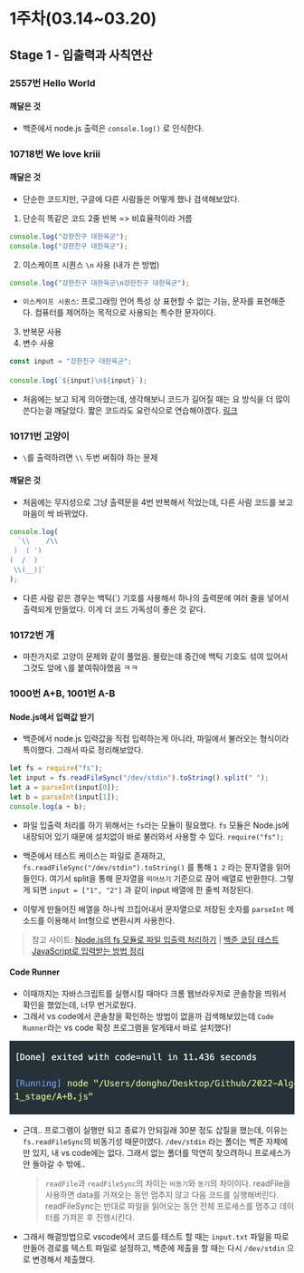 # 1주차(03.14~03.20)

## Stage 1 - 입출력과 사칙연산

### 2557번 Hello World

#### 깨달은 것

- 백준에서 node.js 출력은 `console.log()` 로 인식한다.

### 10718번 We love kriii

#### 깨달은 것

- 단순한 코드지만, 구글에 다른 사람들은 어떻게 했나 검색해보았다.

1. 단순히 똑같은 코드 2줄 반복 => 비효율적이라 거름

```js
console.log("강한친구 대한육군");
console.log("강한친구 대한육군");
```

2. 이스케이프 시퀀스 `\n` 사용 (내가 쓴 방법)

```js
console.log("강한친구 대한육군\n강한친구 대한육군");
```

- `이스케이프 시퀀스`: 프로그래밍 언어 특성 상 표현할 수 없는 기능, 문자를 표현해준다. 컴퓨터를 제어하는 목적으로 사용되는 특수한 문자이다.

3. 반복문 사용
4. 변수 사용

```js
const input = "강한친구 대한육군";

console.log(`${input}\n${input}`);
```

- 처음에는 보고 되게 의아했는데, 생각해보니 코드가 길어질 때는 요 방식을 더 많이 쓴다는걸 깨달았다. 짧은 코드라도 요런식으로 연습해야겠다. [링크](https://overcome-the-limits.tistory.com/entry/%EC%95%8C%EA%B3%A0%EB%A6%AC%EC%A6%98-%EB%B0%B1%EC%A4%80-10718-We-love-kriii-with-nodejs)

### 10171번 고양이

- `\`를 출력하려면 `\\` 두번 써줘야 하는 문제

#### 깨달은 것

- 처음에는 무지성으로 그냥 출력문을 4번 반복해서 적었는데, 다른 사람 코드를 보고 마음이 싹 바뀌었다.

```js
console.log(
  `\\    /\\
 )  ( ')
(  /  )
 \\(__)|`
);
```

- 다른 사람 같은 경우는 백틱(`) 기호를 사용해서 하나의 출력문에 여러 줄을 넣어서 출력되게 만들었다. 이게 더 코드 가독성이 좋은 것 같다.

### 10172번 개

- 마찬가지로 고양이 문제와 같이 풀었음. 몰랐는데 중간에 백틱 기호도 섞여 있어서 그것도 앞에 `\`를 붙여줘야했음 ㅋㅋ

### 1000번 A+B, 1001번 A-B

#### Node.js에서 입력값 받기

- 백준에서 node.js 입력값을 직접 입력하는게 아니라, 파일에서 불러오는 형식이라 특이했다. 그래서 따로 정리해보았다.

```js
let fs = require("fs");
let input = fs.readFileSync("/dev/stdin").toString().split(" ");
let a = parseInt(input[0]);
let b = parseInt(input[1]);
console.log(a + b);
```

- 파일 입출력 처리를 하기 위해서는 `fs`라는 모듈이 필요했다. `fs` 모듈은 Node.js에 내장되어 있기 때문에 설치없이 바로 불러와서 사용할 수 있다. `require("fs");`

- 백준에서 테스트 케이스는 파일로 존재하고, `fs.readFileSync("/dev/stdin").toString()` 를 통해 `1 2` 라는 문자열을 읽어들인다. 여기서 split을 통해 문자열을 `띄어쓰기` 기준으로 끊어 배열로 반환한다. 그렇게 되면 `input = ["1", "2"]` 과 같이 input 배열에 한 줄씩 저장된다.

- 이렇게 만들어진 배열을 하나씩 끄집어내서 문자열으로 저장된 숫자를 `parseInt` 메소드를 이용해서 Int형으로 변환시켜 사용한다.

> 참고 사이트: [Node.js의 fs 모듈로 파일 입출력 처리하기](https://www.daleseo.com/js-node-fs/) | [백준 코딩 테스트 JavaScript로 입력받는 방법 정리](<https://grap3fruit.dev/blog/%EA%B5%AC%EB%A6%84(goorm),-%EB%B0%B1%EC%A4%80(BOJ)-%EC%BD%94%EB%94%A9-%ED%85%8C%EC%8A%A4%ED%8A%B8-JavaScript%EB%A1%9C-%EC%9E%85%EB%A0%A5%EB%B0%9B%EB%8A%94-%EB%B0%A9%EB%B2%95-%EC%A0%95%EB%A6%AC>)

#### Code Runner

- 이때까지는 자바스크립트를 실행시킬 때마다 크롬 웹브라우저로 콘솔창을 띄워서 확인을 했었는데, 너무 번거로웠다.
- 그래서 vs code에서 콘솔창을 확인하는 방법이 없을까 검색해보았는데 `Code Runner`라는 vs code 확장 프로그램을 알게돼서 바로 설치했다!

![pic](./coderunner.png)

- 근데.. 프로그램이 실행만 되고 종료가 안되길래 30분 정도 삽질을 했는데, 이유는 `fs.readFileSync`의 비동기성 때문이였다. `/dev/stdin` 라는 폴더는 백준 자체에만 있지, 내 vs code에는 없다. 그래서 없는 폴더를 막연히 찾으려하니 프로세스가 안 돌아갈 수 밖에..

  > `readFile`과 `readFileSync`의 차이는 `비동기`와 `동기`의 차이이다. readFile을 사용하면 data를 가져오는 동안 멈추지 않고 다음 코드를 실행해버린다. readFileSync는 반대로 파일을 읽어오는 동안 전체 프로세스를 멈추고 데이터를 가져온 후 진행시킨다.

- 그래서 해결방법으로 vscode에서 코드를 테스트 할 때는 `input.txt` 파일을 따로 만들어 경로를 텍스트 파일로 설정하고, 백준에 제출을 할 때는 다시 `/dev/stdin` 으로 변경해서 제출했다.
